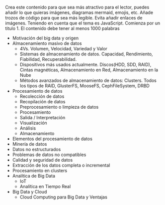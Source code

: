 Crea este contenido para que sea más atractivo para el lector, puedes añadir lo que quieras imágenes, diagramas mermaid, emojis, etc. Añade trozos de código para que sea más legible. Evita añadir enlaces de imágenes. Teniendo en cuenta que el tema es JavaScript. Comienza por un titulo 1. El contenido debe tener al menos 1000 palabras
- Motivación del big data y origen
- Almacenamiento masivo de datos
    - 4Vs. Volumen, Velocidad, Variedad y Valor
    - Sistemas de almacenamiento de datos. Capacidad, Rendimiento, Fiabilidad, Recuperabilidad.
    - Dispositivos más usados actualmente. Discos(HDD, SDD, RAID), Cintas magnéticas, Almacenamiento en Red, Almacenamiento en la Nube
    - Métodos avanzados de almacenamiento de datos: Clusters. Todos los tipos de RAID, GlusterFS, MooseFS, CephFileSystem, DRBD
- Procesamiento de datos
    - Recolección de datos
    - Recopilación de datos
    - Preprocesamiento o limpieza de datos
    - Procesamiento
    - Salida / Interpretación
    - Visualización
    - Análisis
    - Almacenamiento
- Elementos del procesamiento de datos
- Minería de datos
- Datos no estructurados
- Problemas de datos no compatibles
- Calidad y seguridad de datos
- Extracción de los datos completa o incremental
- Procesamiento en clusters
- Analítica de Big Data
    - IoT
    - Analítica en Tiempo Real
- Big Data y Cloud
    - Cloud Computing para Big Data y Ventajas


